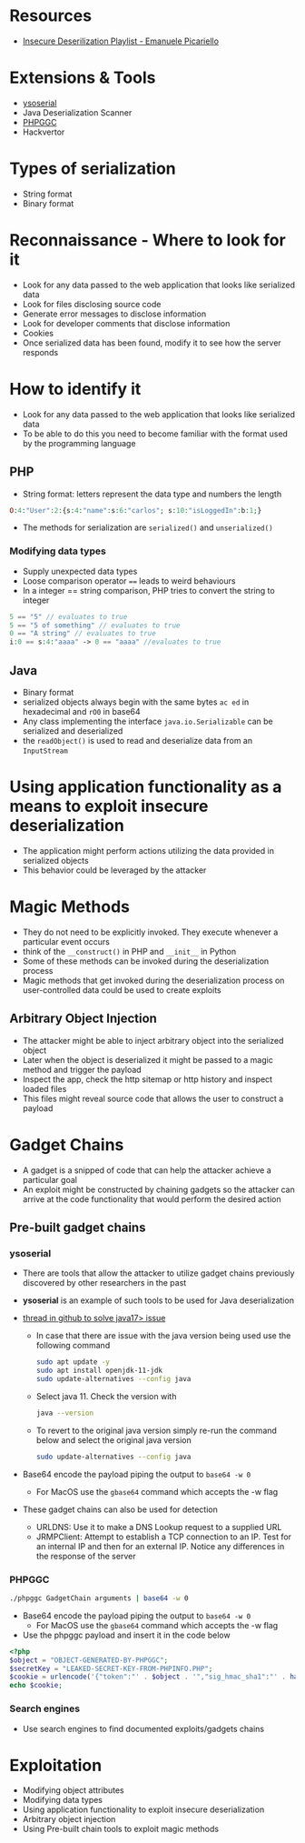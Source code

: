# Resources
- [Insecure Deserilization Playlist - Emanuele Picariello](https://www.youtube.com/playlist?list=PL16wrrijM0H-v1GBbBWYSxSq8-2WC3rBM)
# Extensions & Tools
- [ysoserial](https://github.com/frohoff/ysoserial)
- Java Deserialization Scanner
- [PHPGGC](https://github.com/ambionics/phpggc)
- Hackvertor
# Types of serialization
- String format
- Binary format
# Reconnaissance - Where to look for it
- Look for any data passed to the web application that looks like serialized data
- Look for files disclosing source code
- Generate error messages to disclose information
- Look for developer comments that disclose information
- Cookies
- Once serialized data has been found, modify it to see how the server responds
# How to identify it
- Look for any data passed to the web application that looks like serialized data
- To be able to do this you need to become familiar with the format used by the programming language
## PHP
- String format: letters represent the data type and numbers the length
```php
O:4:"User":2:{s:4:"name":s:6:"carlos"; s:10:"isLoggedIn":b:1;}
```
- The methods for serialization are `serialized()` and `unserialized()`
### Modifying data types
- Supply unexpected data types
- Loose comparison operator `==` leads to weird behaviours
- In a integer == string comparison, PHP tries to convert the string to integer
```php
5 == "5" // evaluates to true
5 == "5 of something" // evaluates to true
0 == "A string" // evaluates to true
i:0 == s:4:"aaaa" -> 0 == "aaaa" //evaluates to true
```
## Java
- Binary format
- serialized objects always begin with the same bytes `ac ed` in hexadecimal and `rO0` in base64
- Any class implementing the interface `java.io.Serializable` can be serialized and deserialized
- the `readObject()` is used to read and deserialize data from an `InputStream`
# Using application functionality as a means to exploit insecure deserialization
- The application might perform actions utilizing the data provided in serialized objects
- This behavior could be leveraged by the attacker
# Magic Methods
- They do not need to be explicitly invoked. They execute whenever a particular event occurs
- think of the `__construct()` in PHP and `__init__` in Python
- Some of these methods can be invoked during the deserialization process
- Magic methods that get invoked during the deserialization process on user-controlled data could be used to create exploits
## Arbitrary Object Injection
- The attacker might be able to inject arbitrary object into the serialized object
- Later when the object is deserialized it might be passed to a magic method and trigger the payload
- Inspect the app, check the http sitemap or http history and inspect loaded files
- This files might reveal source code that allows the user to construct a payload
# Gadget Chains
- A gadget is a snipped of code that can help the attacker achieve a particular goal
- An exploit might be constructed by chaining gadgets so the attacker can arrive at the code functionality that would perform the desired action
## Pre-built gadget chains
### ysoserial
- There are tools that allow the attacker to utilize gadget chains previously discovered by other researchers in the past
- **ysoserial** is an example of such tools to be used for Java deserialization

- [thread in github to solve java17> issue](https://github.com/frohoff/ysoserial/issues/203)
   - In case that there are issue with the java version being used use the following command
      ```bash
      sudo apt update -y 
      sudo apt install openjdk-11-jdk
      sudo update-alternatives --config java
      ```
   - Select java 11. Check the version with
      ```bash
      java --version
      ```
   - To revert to the original java version simply re-run the command below and select the original java version
      ```bash
      sudo update-alternatives --config java
      ```

- Base64 encode the payload piping the output to `base64 -w 0`
   - For MacOS use the `gbase64` command which accepts the -w flag

- These gadget chains can also be used for detection
   - URLDNS: Use it to make a DNS Lookup request to a supplied URL
   - JRMPClient: Attempt to establish a TCP connection to an IP. Test for an internal IP and then for an external IP. Notice any differences in the response of the server
### PHPGGC
```bash
./phpggc GadgetChain arguments | base64 -w 0
```
- Base64 encode the payload piping the output to `base64 -w 0`
   - For MacOS use the `gbase64` command which accepts the -w flag
- Use the phpggc payload and insert it in the code below
```php
<?php
$object = "OBJECT-GENERATED-BY-PHPGGC";
$secretKey = "LEAKED-SECRET-KEY-FROM-PHPINFO.PHP";
$cookie = urlencode('{"token":"' . $object . '","sig_hmac_sha1":"' . hash_hmac('sha1', $object, $secretKey) . '"}');
echo $cookie;
```
### Search engines
- Use search engines to find documented exploits/gadgets chains
# Exploitation
- Modifying object attributes
- Modifying data types
- Using application functionality to exploit insecure deserialization
- Arbitrary object injection
- Using Pre-built chain tools to exploit magic methods 
